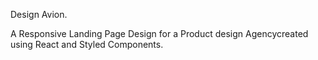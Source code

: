 Design Avion.

A Responsive Landing Page Design for a Product design Agencycreated using React and Styled Components.
